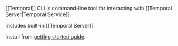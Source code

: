 [[Temporal]] CLI is command-line tool for interacting with [[Temporal Server|Temporal Service]]

Includes built-in [[Temporal Server]].

Install from [getting started guide](https://learn.temporal.io/getting_started/php/dev_environment/).
